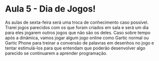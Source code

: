 # Aula 5 - Dia de Jogos!

As aulas de sexta-feira será uma troca de conhecimento caso possível. Trarei jogos parecidos com os que foram criados em sala e será um dia para eles jogarem outros jogos que não são os deles. Caso sobre tempo após a dinâmica, vamos jogar algum jogo online como Gartic normal ou Gartic Phone para treinar a conversão de palavras em desenhos no jogo e tentar estimulá-los para que entendam que poderão desenvolver algo parecido se continuarem a aprender programação.
